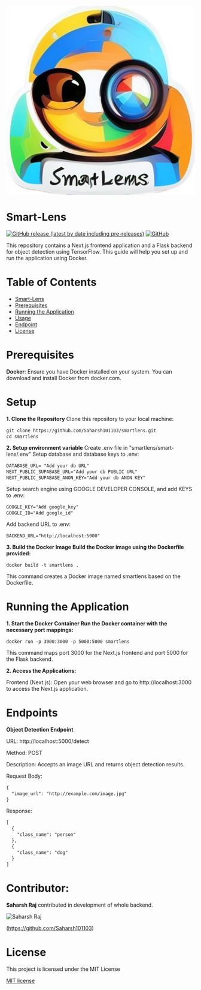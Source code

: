 
![Smart Lens](https://github.com/Saharsh101103/smartlens/blob/master/smart-lens/public/android-chrome-512x512.png?raw=true)

# Smart-Lens

[![GitHub release (latest by date including pre-releases)](https://img.shields.io/github/v/release/navendu-pottekkat/awesome-readme?include_prereleases)](https://img.shields.io/github/v/release/navendu-pottekkat/awesome-readme?include_prereleases)
[![GitHub](https://img.shields.io/github/license/navendu-pottekkat/awesome-readme)](https://img.shields.io/github/license/navendu-pottekkat/awesome-readme)

This repository contains a Next.js frontend application and a Flask backend for object detection using TensorFlow. This guide will help you set up and run the application using Docker.

# Table of Contents
- [Smart-Lens](##smart-lens)
- [Prerequisites](#Setup)
- [Running the Application](#RunningtheApplication)
- [Usage](#usage)
- [Endpoint](#Endpoint)
- [License](#License)


# Prerequisites

**Docker**: Ensure you have Docker installed on your system. You can download and install Docker from docker.com.  

# Setup


**1. Clone the Repository**
Clone this repository to your local machine:
```shell
git clone https://github.com/Saharsh101103/smartlens.git
cd smartlens
```
**2. Setup environment variable**
Create .env file in "smartlens/smart-lens/.env"
Setup database and database keys to .env:
```shell
DATABASE_URL= "Add your db URL"
NEXT_PUBLIC_SUPABASE_URL="Add your db PUBLIC URL"
NEXT_PUBLIC_SUPABASE_ANON_KEY="Add your db ANON KEY"
```

Setup search engine using GOOGLE DEVELOPER CONSOLE, and add KEYS to .env:
```shell
GOOGLE_KEY="Add google_key"
GOOGLE_ID="Add google_id"
```

Add backend URL to .env:
```shell
BACKEND_URL="http://localhost:5000"
```

**3. Build the Docker Image
Build the Docker image using the Dockerfile provided:**
```shell
docker build -t smartlens .
```
This command creates a Docker image named smartlens based on the Dockerfile.

# Running the Application


**1. Start the Docker Container
Run the Docker container with the necessary port mappings:**
```shell
docker run -p 3000:3000 -p 5000:5000 smartlens
```
This command maps port 3000 for the Next.js frontend and port 5000 for the Flask backend.


**2. Access the Applications:**

Frontend (Next.js): Open your web browser and go to http://localhost:3000 to access the Next.js application.


# Endpoints


**Object Detection Endpoint**

URL: http://localhost:5000/detect

Method: POST

Description: Accepts an image URL and returns object detection results.

Request Body:
```shell
{
  "image_url": "http://example.com/image.jpg"
}

```

Response:
```shell
[
  {
    "class_name": "person"
  },
  {
    "class_name": "dog"
  }
]

```


# Contributor:

**Saharsh Raj** contributed in development of whole backend.

![Saharsh Raj](https://media.licdn.com/dms/image/D5603AQHT9NXGd_7nzQ/profile-displayphoto-shrink_800_800/0/1707585385345?e=1729123200&v=beta&t=dZI62sohgz-CESjdbcVJqOj0ndpLBLfMAR3mP1yvFyk)

(https://github.com/Saharsh101103)





# License


This project is licensed under the MIT License

[MIT license](./LICENSE)









